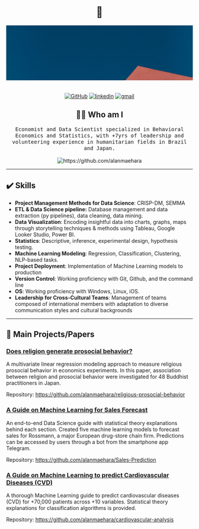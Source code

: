 <h1 align="center"> 👋 </h1>
<div align="center">
  <img src="header1.gif" alt="header"/>
</div>
&nbsp;

<p align="center">
    <a href="https://github.com/alanmaehara" target="_blank"><img alt="GitHub" src="https://img.shields.io/badge/-@alanmaehara-181717?style=flat-square&logo=GitHub&logoColor=white"></a>
    <a href="https://www.linkedin.com/in/ammaehara" target="_blank"><img alt="linkedin" src="https://img.shields.io/badge/-LinkedIn-0077B5?style=flat-square&logo=Linkedin&logoColor=white"></a>
    <a href="mailto:alanmiti@gmail.com?subject=Hello%20Alan,%20From%20Github" target="_blank"><img alt="gmail" src="https://img.shields.io/badge/-Gmail-c14438?style=flat-square&logo=Gmail&logoColor=white&link=mailto:alanmiti@gmail.com"></a>


<h2 align="center"> 👨‍💻 Who am I</h2>
<p align="center">
  <samp>Economist and Data Scientist specialized in Behavioral Economics and Statistics, with +7yrs of leadership and volunteering experience in humanitarian fields in Brazil and Japan. 
  </samp>
  <br> <br>
  <img src="https://komarev.com/ghpvc/?username=alanmaehara" alt="https://github.com/alanmaehara" />
</p>

---
<h2 align="left"> ✔️ Skills</h2>

- **Project Management Methods for Data Science**: CRISP-DM, SEMMA
- **ETL & Data Science pipeline:** Database management and data extraction (py pipelines), data cleaning, data mining.
- **Data Visualization**: Encoding insightful data into charts, graphs, maps through storytelling techniques & methods using Tableau, Google Looker Studio, Power BI.
- **Statistics**: Descriptive, inference, experimental design, hypothesis testing.
- **Machine Learning Modeling**: Regression, Classification, Clustering, NLP-based tasks.
- **Project Deployment**: Implementation of Machine Learning models to production
- **Version Control**: Working proficiency with Git, Github, and the command line
- **OS**: Working proficiency with Windows, Linux, iOS.
- **Leadership for Cross-Cultural Teams**: Management of teams composed of international members with adaptation to diverse communication styles and cultural backgrounds

---
<h2 align="left"> 📑 Main Projects/Papers </h2>

### [Does religion generate prosocial behavior?](https://github.com/alanmaehara/religious-prosocial-behavior)

A multivariate linear regression modeling approach to measure religious prosocial behavior in economics experiments. In this paper, association between religion and prosocial behavior were investigated for 48 Buddhist practitioners in Japan. 

Repository: https://github.com/alanmaehara/religious-prosocial-behavior

### [A Guide on Machine Learning for Sales Forecast](https://github.com/alanmaehara/Sales-Prediction)

An end-to-end Data Science guide with statistical theory explanations behind each section. Created five machine learning models to forecast sales for Rossmann, a major European drug-store chain firm. Predictions can be accessed by users through a bot from the smartphone app Telegram.

Repository: https://github.com/alanmaehara/Sales-Prediction

### [A Guide on Machine Learning to predict Cardiovascular Diseases (CVD)](https://github.com/alanmaehara/cardiovascular-analysis)

A thorough Machine Learning guide to predict cardiovascular diseases (CVD) for +70,000 patients across +10 variables. Statistical theory explanations for classification algorithms is provided.

Repository: https://github.com/alanmaehara/cardiovascular-analysis
